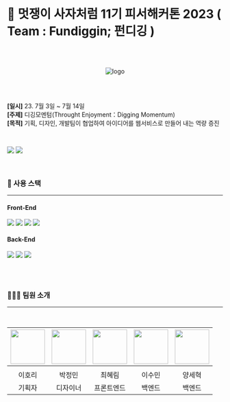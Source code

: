 # 🦁 멋쟁이 사자처럼 11기 피서해커톤 2023 ( Team : Fundiggin; 펀디깅 )

<br/> <br/>
<p align="center">
  <img src="https://github.com/LikeLionHGU/Front-chihyang-mai/assets/74346290/0a8caedd-f1b7-4bb4-be33-9021352be54c" alt="logo">
</p>
<br/> <br/>

**[일시]** 23. 7월 3일 ~ 7월 14일  
**[주제]** 디깅모멘텀(Throught Enjoyment：Digging Momentum)  
**[목적]** 기획, 디자인, 개발팀이 협업하여 아이디어를 웹서비스로 만들어 내는 역량 증진

<br/>
<p>
    <img src="https://img.shields.io/badge/🏝피서해커톤%20-%231572B6.svg?&style=for-the-badge&&logoColor=white"/>
    <img src="https://img.shields.io/badge/☀️하계방학 프로젝트%20-%2359666C.svg?&style=for-the-badge&&logoColor=white"/>
</p>

<br/>

<h3>🔧 사용 스택</h3>
<hr/>

<h4>Front-End</h4>
<div>
    <img src="https://img.shields.io/badge/javascript-F7DF1E?style=for-the-badge&logo=javascript&logoColor=black"> 
	<img src="https://img.shields.io/badge/React-E34F26?style=for-the-badge&logo=react&logoColor=white&color=61DAFB" />
    <img src="https://img.shields.io/badge/Axios-1572B6?style=for-the-badge&logo=axios&logoColor=white&color=5A29E4" />
    <img src="https://img.shields.io/badge/Mui-1572B6?style=for-the-badge&logo=mui&logoColor=white&color=007FFF" />
</div>

<h4>Back-End</h4>

<div>
<img src="https://img.shields.io/badge/JAVA-007396?style=for-the-badge&logo=java&logoColor=white"> <img src="https://img.shields.io/badge/Hibernate-59666C?style=for-the-badge&logo=Hibernate&logoColor=white"> <img src="https://img.shields.io/badge/SpringBoot-6DB33F?style=for-the-badge&logo=SpringBoot&logoColor=white">

</div>


  
<br/><br/>

<h3>👨‍👩‍👧 팀원 소개</h3>
<hr/><br />


|<img src="https://github.com/sooyeonJeong0315.png" width="80">|<img src="https://github.com/ChaewonLee21.png" width="80">|<img src="https://github.com/healim01.png" width="80">|<img src="https://github.com/sumina729.png" width="80">|<img src="https://github.com/proreg.png" width="80">|
|:---:|:---:|:---:|:---:|:---:|
|[](https://github.com/0lrlokr)|[](https://github.com/Kimminsu16)|[](https://github.com/healim01)|[](https://github.com/sumina729)|[](https://github.com/prorege)|
|이호리|박정민|최혜림|이수민|양세혁
|기획자|디자이너|프론트엔드|백엔드|백엔드


<br/>
